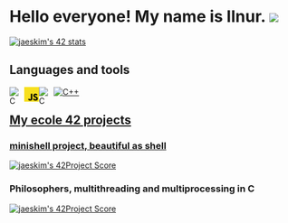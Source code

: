 # Hello everyone! My name is Ilnur. <img src=https://user-images.githubusercontent.com/1303154/88677602-1635ba80-d120-11ea-84d8-d263ba5fc3c0.gif width="35">
[![jaeskim's 42 stats](https://badge42.herokuapp.com/api/stats/ctycho?privacyEmail=true)](https://www.42.fr/)

## Languages and tools

<a href="https://www.cprogramming.com/"><img src="https://simpleicons.org/icons/c.svg" width="26px" alt="C" align="left">
<img src="https://simpleicons.org/icons/cplusplus.svg?color=blue" width="26px" alt="C++"></a>
<a href="https://www.cprogramming.com/"><img src="utils/js.png" width="26px" alt="C" align="left">
<a href="https://www.cprogramming.com/"><img src="utils/htctychoml.png" width="26px" alt="C" align="left">


## My ecole 42 projects

### minishell project, beautiful as shell
[![jaeskim's 42Project Score](https://badge42.herokuapp.com/api/project/ctycho/minishell)](https://github.com/ctycho/minishell)

### Philosophers, multithreading and multiprocessing in C
[![jaeskim's 42Project Score](https://badge42.herokuapp.com/api/project/ctycho/philosophers)](https://github.com/ctycho/philosophers)
